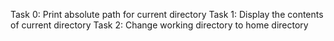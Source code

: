 Task 0: Print absolute path for current directory
Task 1: Display the contents of current directory
Task 2: Change working directory to home directory
